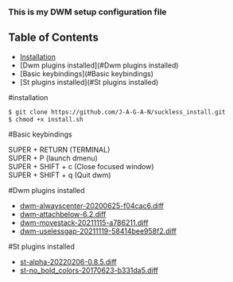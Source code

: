 ### This is my DWM setup configuration file

## Table of Contents
- [Installation](#installation)
- [Dwm plugins installed](#Dwm plugins installed)
- [Basic keybindings](#Basic keybindings)
- [St plugins installed](#St plugins installed)

#installation
```bash
$ git clone https://github.com/J-A-G-A-N/suckless_install.git
$ chmod +x install.sh
```
#Basic keybindings

SUPER + RETURN     (TERMINAL)<br>
SUPER + P          (launch dmenu)<br>
SUPER + SHIFT + c  (Close focused window)<br>
SUPER + SHIFT + q  (Quit dwm)<br>

#Dwm plugins installed<br>
- [dwm-alwayscenter-20200625-f04cac6.diff](https://dwm.suckless.org/patches/alwayscenter/dwm-alwayscenter-20200625-f04cac6.diff)<br>
- [dwm-attachbelow-6.2.diff](https://dwm.suckless.org/patches/attachbelow/dwm-attachbelow-6.2.diff)<br>
- [dwm-movestack-20211115-a786211.diff](https://dwm.suckless.org/patches/movestack/dwm-movestack-20211115-a786211.diff)<br>
- [dwm-uselessgap-20211119-58414bee958f2.diff](https://dwm.suckless.org/patches/uselessgap/dwm-uselessgap-20211119-58414bee958f2.diff)<br>

#St plugins installed<br>
- [st-alpha-20220206-0.8.5.diff](https://st.suckless.org/patches/alpha/st-alpha-20220206-0.8.5.diff)<br>
- [st-no_bold_colors-20170623-b331da5.diff](https://st.suckless.org/patches/solarized/st-no_bold_colors-20170623-b331da5.diff)<br>
